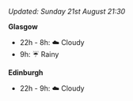 *Updated: Sunday 21st August 21:30*

**Glasgow**

* 22h - 8h: :cloud: Cloudy
* 9h: :umbrella: Rainy

**Edinburgh**

* 22h - 9h: :cloud: Cloudy
